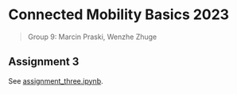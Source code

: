 # Connected Mobility Basics 2023

> Group 9: Marcin Praski, Wenzhe Zhuge

## Assignment 3

See [assignment_three.ipynb](assignment_three.ipynb).